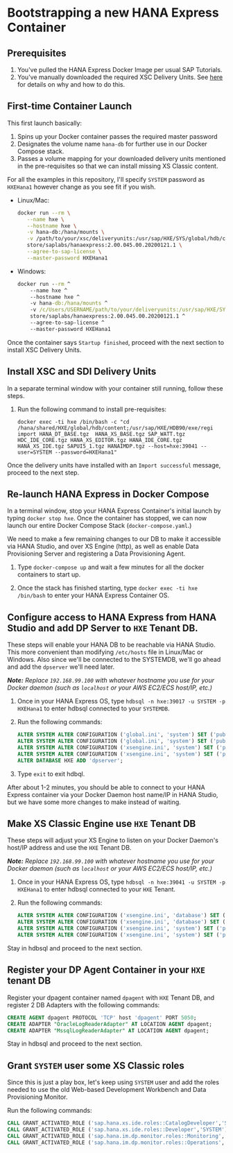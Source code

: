 # Bootstrapping a new HANA Express Container

## Prerequisites

1. You've pulled the HANA Express Docker Image per usual SAP Tutorials.
2. You've manually downloaded the required XSC Delivery Units.  See [here](DeliveryUnits.md) for details on why and how to do this.

## First-time Container Launch

This first launch basically:

  1. Spins up your Docker container passes the required master password
  2. Designates the volume name `hana-db` for further use in our Docker Compose stack.
  3. Passes a volume mapping for your downloaded delivery units mentioned in the pre-requisites so that we can install missing XS Classic content.
  
  For all the examples in this repository, I'll specify `SYSTEM` password as `HXEHana1` however change as you see fit if you wish.

- Linux/Mac:

   ```bash
   docker run --rm \
      --name hxe \
      --hostname hxe \
      -v hana-db:/hana/mounts \
      -v /path/to/your/xsc/deliveryunits:/usr/sap/HXE/SYS/global/hdb/content \
      store/saplabs/hanaexpress:2.00.045.00.20200121.1 \
      --agree-to-sap-license \
      --master-password HXEHana1
   ```

- Windows:

   ```cmd
   docker run --rm ^
       --name hxe ^
       --hostname hxe ^
       -v hana-db:/hana/mounts ^
       -v /c/Users/USERNAME/path/to/your/deliveryunits:/usr/sap/HXE/SYS/global/hdb/content ^
       store/saplabs/hanaexpress:2.00.045.00.20200121.1 ^
       --agree-to-sap-license ^
       --master-password HXEHana1
   ```

Once the container says `Startup finished`, proceed with the next section to install XSC Delivery Units.

## Install XSC and SDI Delivery Units

In a separate terminal window with your container still running, follow these steps.

1. Run the following command to install pre-requisites:

   `docker exec -ti hxe /bin/bash -c "cd /hana/shared/HXE/global/hdb/content;/usr/sap/HXE/HDB90/exe/regi import HANA_DT_BASE.tgz  HANA_XS_BASE.tgz SAP_WATT.tgz HDC_IDE_CORE.tgz HANA_XS_EDITOR.tgz HANA_IDE_CORE.tgz HANA_XS_IDE.tgz SAPUI5_1.tgz HANAIMDP.tgz --host=hxe:39041 --user=SYSTEM --password=HXEHana1"`

Once the delivery units have installed with an `Import successful` message, proceed to the next step.

## Re-launch HANA Express in Docker Compose

In a terminal window, stop your HANA Express Container's initial launch by typing `docker stop hxe`.  Once the container has stopped, we can now launch our entire Docker Compose Stack (`docker-compose.yaml`.)

We need to make a few remaining changes to our DB to make it accessible via HANA Studio, and over XS Engine (http), as well as enable Data Provisioning Server and registering a Data Provisioning Agent.

1. Type `docker-compose up` and wait a few minutes for all the docker containers to start up.

2. Once the stack has finished starting, type `docker exec -ti hxe /bin/bash` to enter your HANA Express Container OS.

## Configure access to HANA Express from HANA Studio and add DP Server to `HXE` Tenant DB.

These steps will enable your HANA DB to be reachable via HANA Studio.  This more convenient than modifying `/etc/hosts` file in Linux/Mac or Windows.  Also since we'll be connected to the SYSTEMDB, we'll go ahead and add the `dpserver` we'll need later.

***Note:** Replace `192.168.99.100` with whatever hostname you use for your Docker daemon (such as `localhost` or your AWS EC2/ECS host/IP, etc.)*

1. Once in your HANA Express OS, type `hdbsql -n hxe:39017 -u SYSTEM -p HXEHana1` to enter hdbsql connected to your `SYSTEMDB`.

2. Run the following commands:

   ```sql
   ALTER SYSTEM ALTER CONFIGURATION ('global.ini', 'system') SET ('public_hostname_resolution', 'use_default_route') = 'name' WITH RECONFIGURE;
   ALTER SYSTEM ALTER CONFIGURATION ('global.ini', 'system') SET ('public_hostname_resolution', 'map_hxe') = '192.168.99.100' WITH RECONFIGURE;
   ALTER SYSTEM ALTER CONFIGURATION ('xsengine.ini', 'system') SET ('public_urls', 'http_url') = 'http://192.168.99.100:8090' WITH RECONFIGURE;
   ALTER SYSTEM ALTER CONFIGURATION ('xsengine.ini', 'system') SET ('public_urls', 'https_url') = 'http://192.168.99.100:4390' WITH RECONFIGURE;
   ALTER DATABASE HXE ADD 'dpserver';
   ```

3. Type `exit` to exit hdbql.

After about 1-2 minutes, you should be able to connect to your HANA Express container via your Docker Daemon host name/IP in HANA Studio, but we have some more changes to make instead of waiting.

## Make XS Classic Engine use `HXE` Tenant DB

These steps will adjust your XS Engine to listen on your Docker Daemon's host/IP address and use the `HXE` Tenant DB.

***Note:** Replace `192.168.99.100` with whatever hostname you use for your Docker daemon (such as `localhost` or your AWS EC2/ECS host/IP, etc.)*

1. Once in your HANA Express OS, type `hdbsql -n hxe:39041 -u SYSTEM -p HXEHana1` to enter hdbsql connected to your `HXE` Tenant.

2. Run the following commands:

   ```sql
   ALTER SYSTEM ALTER CONFIGURATION ('xsengine.ini', 'database') SET ('public_urls', 'http_url') = 'http://192.168.99.100:8090' WITH RECONFIGURE;
   ALTER SYSTEM ALTER CONFIGURATION ('xsengine.ini', 'database') SET ('public_urls', 'http_url') = 'https://192.168.99.100:4390' WITH RECONFIGURE;
   ALTER SYSTEM ALTER CONFIGURATION ('xsengine.ini', 'system') SET ('public_urls', 'http_url') = 'http://192.168.99.100:8090' WITH RECONFIGURE;
   ALTER SYSTEM ALTER CONFIGURATION ('xsengine.ini', 'system') SET ('public_urls', 'https_url') = 'http://192.168.99.100:4390' WITH RECONFIGURE;
   ```

Stay in hdbsql and proceed to the next section.

## Register your DP Agent Container in your `HXE` tenant DB

Register your dpagent container named `dpagent` with `HXE` Tenant DB, and register 2 DB Adapters with the following commands:

   ```sql
   CREATE AGENT dpagent PROTOCOL 'TCP' host 'dpagent' PORT 5050;
   CREATE ADAPTER "OracleLogReaderAdapter" AT LOCATION AGENT dpagent;
   CREATE ADAPTER "MssqlLogReaderAdapter" AT LOCATION AGENT dpagent;
   ```

Stay in hdbsql and proceed to the next section.

## Grant `SYSTEM` user some XS Classic roles

Since this is just a play box, let's keep using `SYSTEM` user and add the roles needed to use the old Web-based Development Workbench and Data Provisioning Monitor.

Run the following commands:

   ```sql
   CALL GRANT_ACTIVATED_ROLE ('sap.hana.xs.ide.roles::CatalogDeveloper','SYSTEM');
   CALL GRANT_ACTIVATED_ROLE ('sap.hana.xs.ide.roles::Developer','SYSTEM');
   CALL GRANT_ACTIVATED_ROLE ('sap.hana.im.dp.monitor.roles::Monitoring','SYSTEM');
   CALL GRANT_ACTIVATED_ROLE ('sap.hana.im.dp.monitor.roles::Operations','SYSTEM');
   ```
